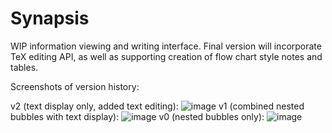 # Synapsis
WIP information viewing and writing interface. Final version will incorporate TeX editing API, as well as supporting creation of flow chart style notes and tables. 

Screenshots of version history:

v2 (text display only, added text editing):
![image](https://cloud.githubusercontent.com/assets/18433116/16665802/c0dbebda-4439-11e6-8b33-72da1a9455e4.png)
v1 (combined nested bubbles with text display):
![image](https://cloud.githubusercontent.com/assets/18433116/15915487/7b1c0dc0-2d9e-11e6-9036-056657bf7ef9.png)
v0 (nested bubbles only):
![image](https://cloud.githubusercontent.com/assets/18433116/15207649/4a486f68-17dc-11e6-83a6-478460995392.png)
